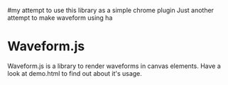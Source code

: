 #my attempt to use this library as a simple chrome plugin
Just another attempt to make waveform using ha

# Waveform.js

Waveform.js is a library to render waveforms in canvas elements.
Have a look at demo.html to find out about it's usage.

